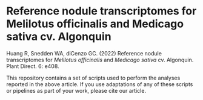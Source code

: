 # Reference nodule transcriptomes for Melilotus officinalis and Medicago sativa cv. Algonquin

Huang R, Snedden WA, diCenzo GC. (2022) Reference nodule transcriptomes for *Melilotus officinalis* and *Medicago sativa* cv. Algonquin. Plant Direct. 6: e408.

This repository contains a set of scripts used to perform the analyses reported in the above article. If you use adaptations of any of these scripts or pipelines as part of your work, please cite our article.

